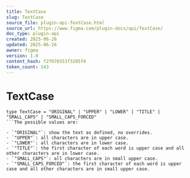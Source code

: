 ```yaml
---
title: TextCase
slug: TextCase
source_file: plugin-api-TextCase.html
source_url: https://www.figma.com/plugin-docs/api/TextCase/
doc_type: plugin-api
created: 2025-06-26
updated: 2025-06-26
owner: figma
version: 1.0
content_hash: f27676553f3285f4
token_count: 143
---
```

# TextCase

```
type TextCase = "ORIGINAL" | "UPPER" | "LOWER" | "TITLE" | "SMALL_CAPS" | "SMALL_CAPS_FORCED"
```The possible values are:

- `"ORIGINAL"`: show the text as defined, no overrides.
- `"UPPER"`: all characters are in upper case.
- `"LOWER"`: all characters are in lower case.
- `"TITLE"`: the first character of each word is upper case and all other characters are in lower case.
- `"SMALL_CAPS"`: all characters are in small upper case.
- `"SMALL_CAPS_FORCED"`: the first character of each word is upper case and all other characters are in small upper case.